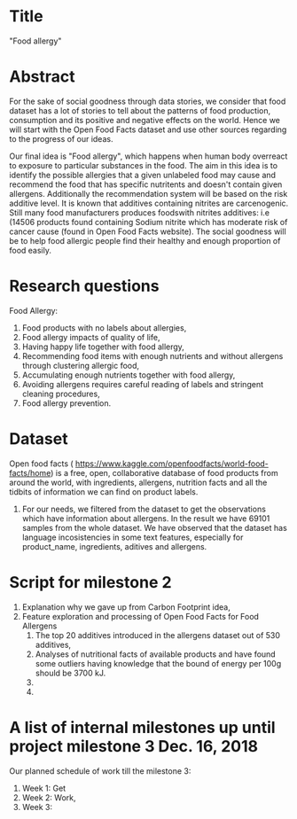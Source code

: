 # Title
 "Food allergy" 
# Abstract

For the sake of social goodness through data stories, we consider that food dataset has a lot of stories to tell about the patterns of food production, consumption and its positive and negative effects on the world. Hence we will start with the Open Food Facts dataset and use other sources regarding to the progress of our ideas.

Our final idea is  "Food allergy", which happens when human body overreact to exposure to particular substances in the food.
The aim in this idea is to identify the possible allergies that a given unlabeled food may cause and recommend the food that has specific nutritents and doesn't contain given allergens.
Additionally the recommendation system will be based on the risk additive level. It is known that additives containing nitrites are carcenogenic. Still many food manufacturers produces foodswith nitrites additives: i.e (14506 products found  containing Sodium nitrite which has moderate risk of cancer cause (found in Open Food Facts website).
The social goodness will be to help food allergic people find their healthy and enough proportion of  food easily.

# Research questions

Food Allergy:

1. Food products with no labels about allergies,
2. Food allergy impacts of quality of life,
3. Having happy life together with food allergy,    
4. Recommending food items with enough nutrients and without allergens through clustering allergic food,
4. Accumulating enough nutrients together with food allergy,  
5. Avoiding allergens requires careful reading of labels and stringent cleaning procedures,
7. Food allergy prevention. 




# Dataset
Open food facts ( https://www.kaggle.com/openfoodfacts/world-food-facts/home) is a free, open, collaborative database of food products from around the world, with ingredients, allergens, nutrition facts and all the tidbits of information we can find on product labels. 

1. For our needs, we filtered from the dataset to get the observations which have information about allergens. In the result we have 69101 samples from the whole dataset.
We have observed that  the dataset has language incosistencies in some text features, especially for product_name, ingredients, aditives and allergens. 

# Script for milestone 2
1. Explanation why we gave up from Carbon Footprint idea,
2. Feature exploration and processing of Open Food Facts for Food Allergens
    1. The top 20 additives introduced in the allergens dataset out of 530 additives,
    2. Analyses of nutritional facts of available products and have found some outliers having knowledge that the bound of energy per 100g should be 3700 kJ.
    3.
    4.
    
# A list of internal milestones up until project milestone 3 Dec. 16, 2018
Our planned schedule of work till the milestone 3:
1. Week 1:  Get 
2. Week 2: Work,
3. Week 3:    
